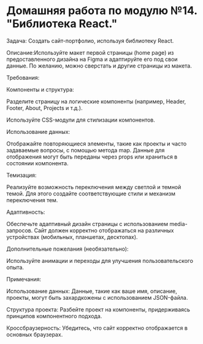 # Домашняя работа по модулю №14. "Библиотека React."

Задача: Создать сайт-портфолио, используя библиотеку React.

Описание:Используйте макет первой страницы (home page) из предоставленного дизайна на Figma и адаптируйте его под свои данные. По желанию, можно сверстать и другие страницы из макета.

Требования:

Компоненты и структура:

Разделите страницу на логические компоненты (например, Header, Footer, About, Projects и т.д.).

Используйте CSS-модули для стилизации компонентов.

Использование данных:

Отображайте повторяющиеся элементы, такие как проекты и часто задаваемые вопросы, с помощью метода map. Данные для отображения могут быть переданы через props или храниться в состоянии компонента.

Темизация:

Реализуйте возможность переключения между светлой и темной темой. Для этого создайте соответствующие стили и механизм переключения тем.

Адаптивность:

Обеспечьте адаптивный дизайн страницы с использованием media-запросов. Сайт должен корректно отображаться на различных устройствах (мобильных, планшетах, десктопах).

Дополнительные пожелания (необязательно):

Используйте анимации и переходы для улучшения пользовательского опыта.

Примечания:

Использование данных: Данные, такие как ваше имя, описание, проекты, могут быть захардкожены с использованием JSON-файла.

Структура проекта: Разбейте проект на компоненты, придерживаясь принципов компонентного подхода.

Кроссбраузерность: Убедитесь, что сайт корректно отображается в основных браузерах.
